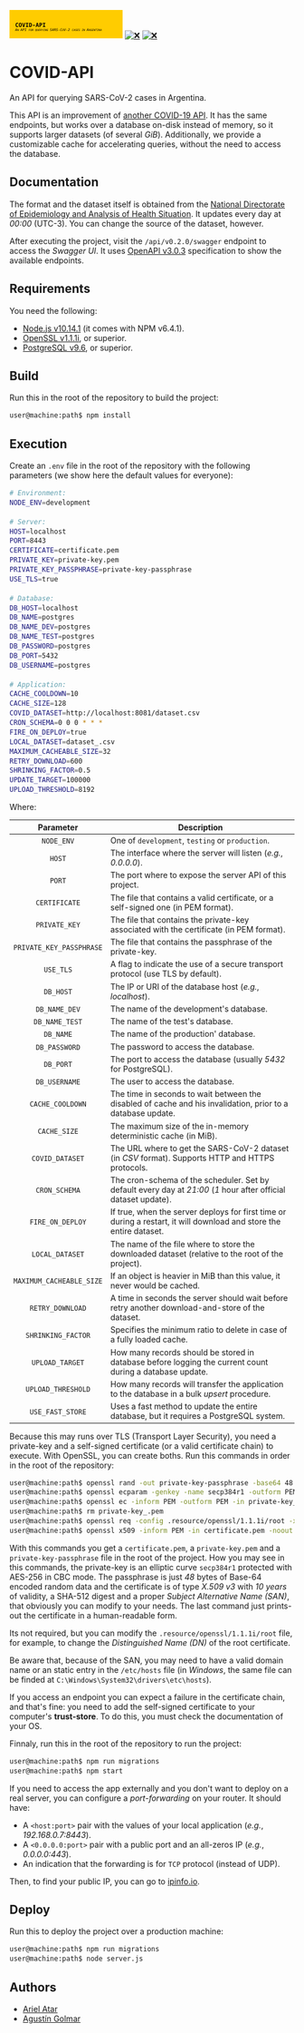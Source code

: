 [![❌](.resource/image/readme/header.svg)](https://github.com/aatar/covid-api)
[![❌](https://img.shields.io/badge/Node.js-v10.14.1-31a100.svg?logo=Node&logoColor=white&style=for-the-badge)](https://nodejs.org/)
[![❌](https://img.shields.io/badge/Release-v0.2.0-e91e62.svg?style=for-the-badge)](https://github.com/aatar/covid-api/releases)

# COVID-API

An API for querying SARS-CoV-2 cases in Argentina.

This API is an improvement of [another COVID-19 API](https://covid19api.it.itba.edu.ar/api/v1/swagger/). It has the same endpoints, but works over a database on-disk instead of memory, so it supports larger datasets (of several _GiB_). Additionally, we provide a customizable cache for accelerating queries, without the need to access the database.

## Documentation

The format and the dataset itself is obtained from the [National Directorate of Epidemiology and Analysis of Health Situation](http://datos.salud.gob.ar/dataset/covid-19-casos-registrados-en-la-republica-argentina). It updates every day at _00:00_ (UTC-3). You can change the source of the dataset, however.

After executing the project, visit the `/api/v0.2.0/swagger` endpoint to access the _Swagger UI_. It uses [OpenAPI v3.0.3](https://swagger.io/specification/) specification to show the available endpoints.

## Requirements

You need the following:

* [Node.js v10.14.1](https://nodejs.org/) (it comes with NPM v6.4.1).
* [OpenSSL v1.1.1i](https://openssl.org/), or superior.
* [PostgreSQL v9.6](https://www.postgresql.org/), or superior.

## Build

Run this in the root of the repository to build the project:

```bash
user@machine:path$ npm install
```

## Execution

Create an `.env` file in the root of the repository with the following parameters (we show here the default values for everyone):

```bash
# Environment:
NODE_ENV=development

# Server:
HOST=localhost
PORT=8443
CERTIFICATE=certificate.pem
PRIVATE_KEY=private-key.pem
PRIVATE_KEY_PASSPHRASE=private-key-passphrase
USE_TLS=true

# Database:
DB_HOST=localhost
DB_NAME=postgres
DB_NAME_DEV=postgres
DB_NAME_TEST=postgres
DB_PASSWORD=postgres
DB_PORT=5432
DB_USERNAME=postgres

# Application:
CACHE_COOLDOWN=10
CACHE_SIZE=128
COVID_DATASET=http://localhost:8081/dataset.csv
CRON_SCHEMA=0 0 0 * * *
FIRE_ON_DEPLOY=true
LOCAL_DATASET=dataset_.csv
MAXIMUM_CACHEABLE_SIZE=32
RETRY_DOWNLOAD=600
SHRINKING_FACTOR=0.5
UPDATE_TARGET=100000
UPLOAD_THRESHOLD=8192
```

Where:

| Parameter                | Description                                                                                                         |
|:------------------------:|---------------------------------------------------------------------------------------------------------------------|
| `NODE_ENV`               | One of `development`, `testing` or `production`. |
| `HOST`                   | The interface where the server will listen (_e.g._, _0.0.0.0_). |
| `PORT`                   | The port where to expose the server API of this project. |
| `CERTIFICATE`            | The file that contains a valid certificate, or a self-signed one (in PEM format). |
| `PRIVATE_KEY`            | The file that contains the private-key associated with the certificate (in PEM format). |
| `PRIVATE_KEY_PASSPHRASE` | The file that contains the passphrase of the private-key. |
| `USE_TLS`                | A flag to indicate the use of a secure transport protocol (use TLS by default). |
| `DB_HOST`                | The IP or URI of the database host (_e.g._, _localhost_). |
| `DB_NAME_DEV`            | The name of the development's database. |
| `DB_NAME_TEST`           | The name of the test's database. |
| `DB_NAME`                | The name of the production' database. |
| `DB_PASSWORD`            | The password to access the database. |
| `DB_PORT`                | The port to access the database (usually _5432_ for PostgreSQL). |
| `DB_USERNAME`            | The user to access the database. |
| `CACHE_COOLDOWN`         | The time in seconds to wait between the disabled of cache and his invalidation, prior to a database update. |
| `CACHE_SIZE`             | The maximum size of the in-memory deterministic cache (in MiB). |
| `COVID_DATASET`          | The URL where to get the SARS-CoV-2 dataset (in _CSV_ format). Supports HTTP and HTTPS protocols. |
| `CRON_SCHEMA`            | The cron-schema of the scheduler. Set by default every day at _21:00_ (_1_ hour after official dataset update). |
| `FIRE_ON_DEPLOY`         | If true, when the server deploys for first time or during a restart, it will download and store the entire dataset. |
| `LOCAL_DATASET`          | The name of the file where to store the downloaded dataset (relative to the root of the project). |
| `MAXIMUM_CACHEABLE_SIZE` | If an object is heavier in MiB than this value, it never would be cached. |
| `RETRY_DOWNLOAD`         | A time in seconds the server should wait before retry another download-and-store of the dataset. |
| `SHRINKING_FACTOR`       | Specifies the minimum ratio to delete in case of a fully loaded cache. |
| `UPLOAD_TARGET`          | How many records should be stored in database before logging the current count during a database update. |
| `UPLOAD_THRESHOLD`       | How many records will transfer the application to the database in a bulk _upsert_ procedure. |
| `USE_FAST_STORE`         | Uses a fast method to update the entire database, but it requires a PostgreSQL system. |

Because this may runs over TLS (Transport Layer Security), you need a private-key and a self-signed certificate (or a valid certificate chain) to execute. With OpenSSL, you can create boths. Run this commands in order in the root of the repository:

```bash
user@machine:path$ openssl rand -out private-key-passphrase -base64 48
user@machine:path$ openssl ecparam -genkey -name secp384r1 -outform PEM -out private-key_.pem -conv_form uncompressed -param_enc named_curve -check -noout
user@machine:path$ openssl ec -inform PEM -outform PEM -in private-key_.pem -out private-key.pem -AES-256-CBC -passout stdin -conv_form uncompressed -param_enc named_curve -check < private-key-passphrase
user@machine:path$ rm private-key_.pem
user@machine:path$ openssl req -config .resource/openssl/1.1.1i/root -x509 -keyform PEM -inform PEM -outform PEM -passin stdin -key private-key.pem -out certificate.pem -sha512 -days 3650 -utf8 -verify -verbose -addext "subjectAltName=critical,DNS:covid-api.itba.edu.ar,email:covid-api@itba.edu.ar" < private-key-passphrase
user@machine:path$ openssl x509 -inform PEM -in certificate.pem -noout -text
```

With this commands you get a `certificate.pem`, a `private-key.pem` and a `private-key-passphrase` file in the root of the project. How you may see in this commands, the private-key is an elliptic curve `secp384r1` protected with AES-256 in CBC mode. The passphrase is just _48_ bytes of Base-64 encoded random data and the certificate is of type _X.509 v3_ with _10 years_ of validity, a SHA-512 digest and a proper _Subject Alternative Name (SAN)_, that obviously you can modify to your needs. The last command just prints-out the certificate in a human-readable form.

Its not required, but you can modify the `.resource/openssl/1.1.1i/root` file, for example, to change the _Distinguished Name (DN)_ of the root certificate.

Be aware that, because of the SAN, you may need to have a valid domain name or an static entry in the `/etc/hosts` file (in _Windows_, the same file can be finded at `C:\Windows\System32\drivers\etc\hosts`).

If you access an endpoint you can expect a failure in the certificate chain, and that's fine: you need to add the self-signed certificate to your computer's __trust-store__. To do this, you must check the documentation of your OS.

Finnaly, run this in the root of the repository to run the project:

```bash
user@machine:path$ npm run migrations
user@machine:path$ npm start
```

If you need to access the app externally and you don't want to deploy on a real server, you can configure a _port-forwarding_ on your router. It should have:

* A `<host:port>` pair with the values of your local application (_e.g._, _192.168.0.7:8443_).
* A `<0.0.0.0:port>` pair with a public port and an all-zeros IP (_e.g._, _0.0.0.0:443_).
* An indication that the forwarding is for `TCP` protocol (instead of UDP).

Then, to find your public IP, you can go to [ipinfo.io](https://ipinfo.io/what-is-my-ip).

## Deploy

Run this to deploy the project over a production machine:

```bash
user@machine:path$ npm run migrations
user@machine:path$ node server.js
```

## Authors

* [Ariel Atar](https://github.com/aatar)
* [Agustín Golmar](https://github.com/agustin-golmar)
